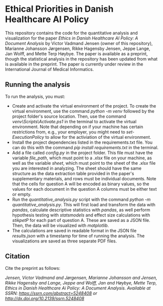 # Ethical Priorities in Danish Healthcare AI Policy


This repository contains the code for the quantitative analysis and visualization for the paper _Ethics in Danish Healthcare AI Policy: A Document Analysis_ by Victor Vadmand Jensen (owner of this repository), Marianne Johansson Jørgensen, Rikke Hagensby Jensen, Jeppe Lange, Jan Wolff, and Mette Terp Høybye.
The paper is available as a preprint, though the statistical analysis in the repository has been updated from what is available in the preprint.
The paper is currently under review in the International Journal of Medical Informatics.

## Running the analysis
To run the analysis, you must:
* Create and activate the virtual environment of the project. To create the virtual environment, use the command *python -m venv* followed by the project folder's source location. Then, use the command _venv\Scripts\Activate.ps1_ in the terminal to activate the virtual environment. Note that depending on if your machine has certain restrictions from, e.g., your employer, you might need to _set-ExecutionPolicy_ to allow for the activiation of the virtual environment.
* Install the project dependencies listed in the requirements.txt file. You can do this with the command _pip install requirements.txt_ in the terminal.
* Add a file called _config.py_ in the project folder. This file must have the variable *file_path*, which must point to a _.xlsx_ file on your machine, as well as the variable _sheet_, which must point to the sheet of the _.xlsx_ file you are interested in analyzing. The sheet should have the same structure as the data extraction table provided in the paper's supplementary materials, and rows must be individual documents. Note that the cells for question A will be encoded as binary values, so the values for each document in the question A columns must be either text or empty.
* Run the *quantitative_analysis.py* script with the command *python -m quantitative_analysis.py*. This will first load and transform the data with *pandas*, calculate descriptive statistics with *pandas*, as well perform hypothesis testing with *statsmodels* and effect size calculations with *stikpetP* for each part of question A. These are saved as a JSON file. Then, the data will be visualized with *matplotlib*.
* The calculations are saved in readable format in the JSON file *results.json* with a timestamp for time of running the analysis. The visualizations are saved as three separate PDF files.

## Citation
Cite the preprint as follows: 

*Jensen, Victor Vadmand and Jørgensen, Marianne Johansson and Jensen, Rikke Hagensby and Lange, Jeppe and Wolff, Jan and Høybye, Mette Terp, Ethics in Danish Healthcare Ai Policy: A Document Analysis. Available at SSRN: https://ssrn.com/abstract=5248408 or http://dx.doi.org/10.2139/ssrn.5248408* 
